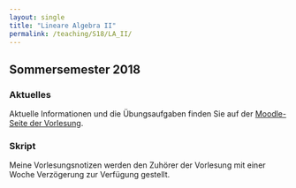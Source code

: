 ```yaml
---
layout: single
title: "Lineare Algebra II"
permalink: /teaching/S18/LA_II/
---
```


## Sommersemester 2018

### Aktuelles

Aktuelle Informationen und die Übungsaufgaben finden Sie auf der [Moodle-Seite der Vorlesung](https://moodle.uni-siegen.de/course/view.php?id=17629).

### Skript

Meine Vorlesungsnotizen werden den Zuhörer der Vorlesung mit einer Woche Verzögerung zur Verfügung gestellt.
